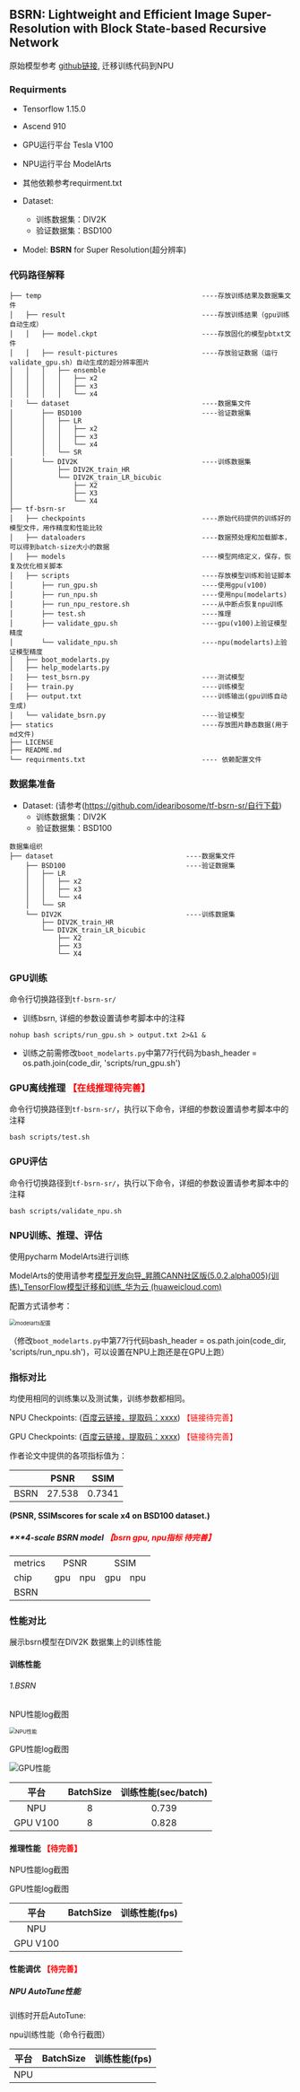 ## BSRN: Lightweight and Efficient Image Super-Resolution with Block State-based Recursive Network

原始模型参考 [github链接](https://github.com/idearibosome/tf-bsrn-sr/), 迁移训练代码到NPU

### Requirments
- Tensorflow 1.15.0
- Ascend 910
- GPU运行平台 Tesla V100
- NPU运行平台 ModelArts
- 其他依赖参考requirment.txt
- Dataset: 
  - 训练数据集：DIV2K 
  - 验证数据集：BSD100

- Model: **BSRN** for Super Resolution(超分辨率)

### 代码路径解释
```shell
├── temp										----存放训练结果及数据集文件
│   ├── result									----存放训练结果（gpu训练自动生成）
│   │   ├── model.ckpt							----存放固化的模型pbtxt文件
│   │   ├── result-pictures						----存放验证数据（运行validate_gpu.sh）自动生成的超分辨率图片
│   │   │   ├── ensemble
│   │   │   │   ├── x2
│   │   │   │   ├── x3
│   │   │   │   └── x4
│   └── dataset									----数据集文件
│       ├── BSD100								----验证数据集
│       │   ├── LR
│       │   │   ├── x2
│       │   │   ├── x3
│       │   │   └── x4
│       │   └── SR
│       └── DIV2K								----训练数据集
│           ├── DIV2K_train_HR
│           └── DIV2K_train_LR_bicubic
│               ├── X2
│               ├── X3
│               └── X4
├── tf-bsrn-sr
│   ├── checkpoints								----原始代码提供的训练好的模型文件，用作精度和性能比较
│   ├── dataloaders								----数据预处理和加载脚本，可以得到batch-size大小的数据
│   ├── models									----模型网络定义，保存，恢复及优化相关脚本
│   ├── scripts									----存放模型训练和验证脚本
│    	├── run_gpu.sh							----使用gpu(v100)
│    	├── run_npu.sh							----使用npu(modelarts)
│    	├── run_npu_restore.sh					----从中断点恢复npu训练
│    	├── test.sh								----推理
│    	├── validate_gpu.sh						----gpu(v100)上验证模型精度
│    	└── validate_npu.sh						----npu(modelarts)上验证模型精度
│   ├── boot_modelarts.py
│   ├── help_modelarts.py
│   ├── test_bsrn.py							----测试模型
│   ├── train.py								----训练模型
│   ├── output.txt								----训练输出(gpu训练自动生成)
│   └── validate_bsrn.py						----验证模型
├── statics										----存放图片静态数据(用于md文件)
├── LICENSE
├── README.md
└── requirments.txt  							---- 依赖配置文件

```

### 数据集准备 
- Dataset: (请参考(https://github.com/idearibosome/tf-bsrn-sr/自行下载)
  - 训练数据集：DIV2K 
  - 验证数据集：BSD100
```shell
数据集组织
├── dataset									----数据集文件
    ├── BSD100								----验证数据集
    │   ├── LR
    │   │   ├── x2
    │   │   ├── x3
    │   │   └── x4
    │   └── SR
    └── DIV2K								----训练数据集
        ├── DIV2K_train_HR
        └── DIV2K_train_LR_bicubic
            ├── X2
            ├── X3
            └── X4
```
### GPU训练
命令行切换路径到`tf-bsrn-sr/`

- 训练bsrn, 详细的参数设置请参考脚本中的注释
```shell
nohup bash scripts/run_gpu.sh > output.txt 2>&1 &
```
- 训练之前需修改`boot_modelarts.py`中第77行代码为bash_header = os.path.join(code_dir, 'scripts/run_gpu.sh')

### GPU离线推理<font color='red'> 【在线推理待完善】 </font>

命令行切换路径到`tf-bsrn-sr/`，执行以下命令，详细的参数设置请参考脚本中的注释
```shell
bash scripts/test.sh
```
### GPU评估

命令行切换路径到`tf-bsrn-sr/`，执行以下命令，详细的参数设置请参考脚本中的注释

```shell
bash scripts/validate_npu.sh
```

### NPU训练、推理、评估

使用pycharm ModelArts进行训练

ModelArts的使用请参考[模型开发向导_昇腾CANN社区版(5.0.2.alpha005)(训练)_TensorFlow模型迁移和训练_华为云 (huaweicloud.com)](https://support.huaweicloud.com/tfmigr-cann502alpha5training/atlasmprtg_13_9002.html)

配置方式请参考：

<img src="statics\modelarts配置.PNG" alt="modelarts配置" style="zoom: 67%;" />

（修改`boot_modelarts.py`中第77行代码bash_header = os.path.join(code_dir, 'scripts/run_npu.sh')，可以设置在NPU上跑还是在GPU上跑）

### 指标对比
均使用相同的训练集以及测试集，训练参数都相同。

NPU Checkpoints: ([百度云链接，提取码：xxxx]()) <font color='red'> 【链接待完善】 </font>

GPU Checkpoints: ([百度云链接，提取码：xxxx]()) <font color='red'> 【链接待完善】 </font>

作者论文中提供的各项指标值为：

|      | PSNR   | SSIM   |
| ---- | ------ | ------ |
| BSRN | 27.538 | 0.7341 |

**(PSNR, SSIMscores for scale x4 on BSD100 dataset.)**


##### *×*4-scale BSRN model <font color='red'> 【bsrn gpu, npu指标 待完善】 </font>
<table>
    <tr>
       <td>metrics</td>
       <td colspan="2" align="center">PSNR</td>
       <td colspan="2" align="center">SSIM</td>
    </tr>
    <tr>
      <td>chip</td>
      <td>gpu</td>
      <td>npu</td>
      <td>gpu</td>
      <td>npu</td>
    </tr>
    <tr>
      <td>BSRN</td>
      <td></td>
      <td></td>
      <td></td>
      <td></td>
    </tr>
</table>




### 性能对比

展示bsrn模型在DIV2K 数据集上的训练性能

#### 训练性能

###### 1.BSRN

 NPU性能log截图

<img src="statics\NPU性能.jpg" alt="NPU性能" style="zoom:67%;" />

 GPU性能log截图

![GPU性能](statics\GPU性能.jpg)

|   平台   | BatchSize | 训练性能(sec/batch) |
| :------: | :-------: | :-----------------: |
|   NPU    |     8     |        0.739        |
| GPU V100 |     8     |        0.828        |

#### 推理性能 <font color='red'> 【待完善】 </font>

NPU性能log截图

GPU性能log截图



|   平台   | BatchSize | 训练性能(fps) |
| :------: | :-------: | :-----------: |
|   NPU    |           |               |
| GPU V100 |           |               |

#### 性能调优 <font color='red'> 【待完善】 </font>

##### NPU AutoTune性能

训练时开启AutoTune:

npu训练性能（命令行截图）

| 平台 | BatchSize | 训练性能(fps) |
| :--: | :-------: | :-----------: |
| NPU  |           |               |
